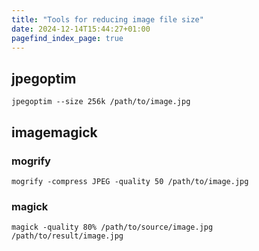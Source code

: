 ```yaml
---
title: "Tools for reducing image file size"
date: 2024-12-14T15:44:27+01:00
pagefind_index_page: true
---
```


## jpegoptim

```terminal
jpegoptim --size 256k /path/to/image.jpg
```

## imagemagick

### mogrify

```terminal
mogrify -compress JPEG -quality 50 /path/to/image.jpg
```

### magick

```terminal
magick -quality 80% /path/to/source/image.jpg /path/to/result/image.jpg
```
